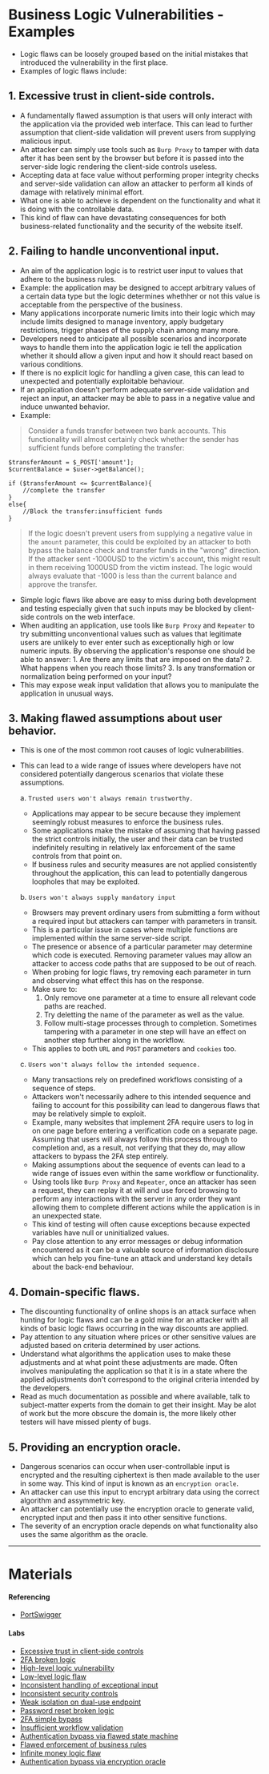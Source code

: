 # Business Logic Vulnerabilities - Examples

- Logic flaws can be loosely grouped based on the initial mistakes that introduced the vulnerability in the first place.
- Examples of logic flaws include:
## 1. Excessive trust in client-side controls.
- A fundamentally flawed assumption is that users will only interact with the application via the provided web interface. This can lead to further assumption that client-side validation will prevent users from supplying malicious input.
- An attacker can simply use tools such as `Burp Proxy` to tamper with data after it has been sent by the browser but before it is passed into the server-side logic rendering the client-side controls useless.
- Accepting data at face value without performing proper integrity checks and server-side validation can allow an attacker to perform all kinds of damage with relatively minimal effort.
- What one is able to achieve is dependent on the functionality and what it is doing with the controllable data.
- This kind of flaw can have devastating consequences for both business-related functionality and the security of the website itself.

## 2. Failing to handle unconventional input.
- An aim of the application logic is to restrict user input to values that adhere to the business rules.
- Example: the application may be designed to accept arbitrary values of a certain data type but the logic determines whethher or not this value is acceptable from the perspective of the business.
- Many applications incorporate numeric limits into their logic which may include limits designed to manage inventory, apply budgetary restrictions, trigger phases of the supply chain among many more.
- Developers need to anticipate all possible scenarios and incorporate ways to handle them into the application logic ie tell the application whether it should allow a given input and how it should react based on various conditions.
- If there is no explicit logic for handling a given case, this can lead to unexpected and potentially exploitable behaviour.
- If an application doesn't perform adequate server-side validation and reject an input, an attacker may be able to pass in a negative value and induce unwanted behavior.
- Example:
> Consider a funds transfer between two bank accounts. This functionality will almost certainly check whether the sender has sufficient funds before completing the transfer:
```
$transferAmount = $_POST['amount'];
$currentBalance = $user->getBalance();

if ($transferAmount <= $currentBalance){
    //complete the transfer
}
else{
    //Block the transfer:insufficient funds
}
```
> If the logic doesn't prevent users from supplying a negative value in the `amount` parameter, this could be exploited by an attacker to both bypass the balance check and transfer funds in the "wrong" direction. If the attacker sent -1000USD to the victim's account, this might result in them receiving 1000USD from the victim instead.
> The logic would always evaluate that -1000 is less than the current balance and approve the transfer.
- Simple logic flaws like above are easy to miss during both development and testing especially given that such inputs may be blocked by client-side controls on the web interface.
- When auditing an application, use tools like `Burp Proxy` and `Repeater` to try submitting unconventional values such as values that legitimate users are unlikely to ever enter such as exceptionally high or low numeric inputs. By observing the application's response one should be able to answer:
        1. Are there any limits that are imposed on the data?
        2. What happens when you reach those limits?
        3. Is any transformation or normalization being performed on your input?
- This may expose weak input validation that allows you to manipulate the application in unusual ways.

## 3. Making flawed assumptions about user behavior.
- This is one of the most common root causes of logic vulnerabilities.
- This can lead to a wide range of issues where developers have not considered potentially dangerous scenarios that violate these assumptions.

  a. `Trusted users won't always remain trustworthy.`
    - Applications may appear to be secure because they implement seemingly robust measures to enforce the business rules.
    - Some applications make the mistake of assuming that having passed the strict controls initially, the user and their data can be trusted indefinitely resulting in relatively lax enforcement of the same controls from that point on.
    - If business rules and security measures are not applied consistently throughout the application, this can lead to potentially dangerous loopholes that may be exploited.
        
  b. `Users won't always supply mandatory input`
    - Browsers may prevent ordinary users from submitting a form without a required input but attackers can tamper with parameters in transit.
    - This is a particular issue in cases where multiple functions are implemented within the same server-side script.
    - The presence or absence of a particular parameter may determine which code is executed. Removing parameter values may allow an attacker to access code paths that are supposed to be out of reach.
    - When probing for logic flaws, try removing each parameter in turn and observing what effect this has on the response.
    - Make sure to:
        1. Only remove one parameter at a time to ensure all relevant code paths are reached.
        2. Try deletting the name of the parameter as well as the value.
        3. Follow multi-stage processes through to completion. Sometimes tampering with a parameter in one step will have an effect on another step further along in the workflow.
    - This applies to both `URL` and `POST` parameters and `cookies` too.
        
  c. `Users won't always follow the intended sequence.`
    - Many transactions rely on predefined workflows consisting of a sequence of steps.
    - Attackers won't necessarily adhere to this intended sequence and failing to account for this possibility can lead to dangerous flaws that may be relatively simple to exploit.
    - Example, many websites that implement 2FA require users to log in on one page before entering a verification code on a separate page. Assuming that users will always follow this process through to completion and, as a result, not verifying that they do, may allow attackers to bypass the 2FA step entirely.
    - Making assumptions about the sequence of events can lead to a wide range of issues even within the same workflow or functionality.
    - Using tools like `Burp Proxy` and `Repeater`, once an attacker has seen a request, they can replay it at will and use forced browsing to perform any interactions with the server in any order they want allowing them to complete different actions while the application is in an unexpected state.
    - This kind of testing will often cause exceptions because expected variables have null or uninitialized values.
    - Pay close attention to any error messages or debug information encountered as it can be a valuable source of information disclosure which can help you fine-tune an attack and understand key details about the back-end behaviour.

## 4. Domain-specific flaws.
- The discounting functionality of online shops is an attack surface when hunting for logic flaws and can be a gold mine for an attacker with all kinds of basic logic flaws occurring in the way discounts are applied.
- Pay attention to any situation where prices or other sensitive values are adjusted based on criteria determined by user actions.
- Understand what algorithms the application uses to make these adjustments and at what point these adjustments are made. Often involves manipulating the application so that it is in a state where the applied adjustments don't correspond to the original criteria intended by the developers.
- Read as much documentation as possible and where available, talk to subject-matter experts from the domain to get their insight. May be alot of work but the more obscure the domain is, the more likely other testers will have missed plenty of bugs.

## 5. Providing an encryption oracle.
- Dangerous scenarios can occur when user-controllable input is encrypted and the resulting ciphertext is then made available to the user in some way. This kind of input is known as an `encryption oracle`.
- An attacker can use this input to encrypt arbitrary data using the correct algorithm and assymmetric key.
- An attacker can potentially use the encryption oracle to generate valid, encrypted input and then pass it into other sensitive functions.
- The severity of an encryption oracle depends on what functionality also uses the same algorithm as the oracle.

--------------
# Materials
#### Referencing
* [PortSwigger](https://portswigger.net/web-security/logic-flaws/examples)

#### Labs
* [Excessive trust in client-side controls](https://portswigger.net/web-security/logic-flaws/examples/lab-logic-flaws-excessive-trust-in-client-side-controls)
* [2FA broken logic](https://portswigger.net/web-security/authentication/multi-factor/lab-2fa-broken-logic)
* [High-level logic vulnerability](https://portswigger.net/web-security/logic-flaws/examples/lab-logic-flaws-high-level)
* [Low-level logic flaw](https://portswigger.net/web-security/logic-flaws/examples/lab-logic-flaws-low-level)
* [Inconsistent handling of exceptional input](https://portswigger.net/web-security/logic-flaws/examples/lab-logic-flaws-inconsistent-handling-of-exceptional-input)
* [Inconsistent security controls](https://portswigger.net/web-security/logic-flaws/examples/lab-logic-flaws-inconsistent-security-controls)
* [Weak isolation on dual-use endpoint](https://portswigger.net/web-security/logic-flaws/examples/lab-logic-flaws-weak-isolation-on-dual-use-endpoint)
* [Password reset broken logic](https://portswigger.net/web-security/authentication/other-mechanisms/lab-password-reset-broken-logic)
* [2FA simple bypass](https://portswigger.net/web-security/authentication/multi-factor/lab-2fa-simple-bypass)
* [Insufficient workflow validation](https://portswigger.net/web-security/logic-flaws/examples/lab-logic-flaws-insufficient-workflow-validation)
* [Authentication bypass via flawed state machine](https://portswigger.net/web-security/logic-flaws/examples/lab-logic-flaws-authentication-bypass-via-flawed-state-machine)
* [Flawed enforcement of business rules](https://portswigger.net/web-security/logic-flaws/examples/lab-logic-flaws-flawed-enforcement-of-business-rules)
* [Infinite money logic flaw](https://portswigger.net/web-security/logic-flaws/examples/lab-logic-flaws-infinite-money)
* [Authentication bypass via encryption oracle](https://portswigger.net/web-security/logic-flaws/examples/lab-logic-flaws-authentication-bypass-via-encryption-oracle)
